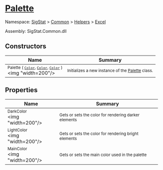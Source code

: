 # [Palette](./Palette.md)

Namespace: [SigStat]() > [Common](./../../README.md) > [Helpers](./../README.md) > [Excel](./README.md)

Assembly: SigStat.Common.dll


## Constructors

| Name | Summary | 
| --- | --- | 
| <sub>Palette ( [`Color`](https://docs.microsoft.com/en-us/dotnet/api/System.Drawing.Color), [`Color`](https://docs.microsoft.com/en-us/dotnet/api/System.Drawing.Color), [`Color`](https://docs.microsoft.com/en-us/dotnet/api/System.Drawing.Color) )</sub><div style="pointer-events: none; cursor: default;"><img "width=200"/></div>| <sub>Initializes a new instance of the [Palette](https://github.com/hargitomi97/sigstat/blob/master/docs/md/SigStat/Common/Helpers/Excel/Palette.md) class.</sub>| <br>


## Properties

| Name | Summary | 
| --- | --- | 
| <sub>DarkColor</sub><div style="pointer-events: none; cursor: default;"><img "width=200"/></div>| <sub>Gets or sets the color for rendering darker elements</sub>| <br>
| <sub>LightColor</sub><div style="pointer-events: none; cursor: default;"><img "width=200"/></div>| <sub>Gets or sets the color for rendering bright elements</sub>| <br>
| <sub>MainColor</sub><div style="pointer-events: none; cursor: default;"><img "width=200"/></div>| <sub>Gets or sets the main color used in the palette</sub>| <br>


